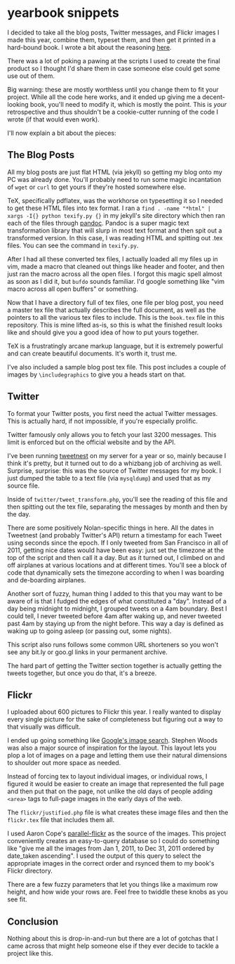 yearbook snippets
===================

I decided to take all the blog posts, Twitter messages, and Flickr images I made this year, combine them, typeset them, and then get it printed
in a hard-bound book. I wrote a bit about the reasoning [here](http://nolancaudill.com/2011/11/29/concrete-words/).

There was a lot of poking a pawing at the scripts I used to create the final product so I thought I'd share them in case someone else could get some use out of them.

Big warning: these are mostly worthless until you change them to fit your project. While all the code here works, and it ended up giving me a decent-looking book, you'll need to modify it, which is mostly the point. This is *your* retrospective and thus shouldn't be a cookie-cutter running of the code I wrote (if that would even work).

I'll now explain a bit about the pieces:

## The Blog Posts

All my blog posts are just flat HTML (via jekyll) so getting my blog onto my PC was already done. You'll probably need to run some magic incantation of `wget` or `curl` to get yours if they're hosted somewhere else.

TeX, specifically pdflatex, was the workhorse on typesetting it so I needed to get these HTML files into tex format. I ran a `find . -name "*html" | xargs -I{} python texify.py {}` in my jekyll's site directory which then ran each of the files through [pandoc](http://johnmacfarlane.net/pandoc/). Pandoc is a super magic text transformation library that will slurp in most text format and then spit out a transformed version. In this case, I was reading HTML and spitting out .tex files. You can see the command in `texify.py`.

After I had all these converted tex files, I actually loaded all my files up in vim, made a macro that cleaned out things like header and footer, and then just ran the macro across all the open files. I forgot this magic spell almost as soon as I did it, but `bufdo` sounds familiar. I'd google something like "vim macro across all open buffers" or something.

Now that I have a directory full of tex files, one file per blog post, you need a master tex file that actually describes the full document, as well as the pointers to all the various tex files to include. This is the `book.tex` file in this repository. This is mine lifted as-is, so this is what the finished result looks like and should give you a good idea of how to put yours together. 

TeX is a frustratingly arcane markup language, but it is extremely powerful and can create beautiful documents. It's worth it, trust me.

I've also included a sample blog post tex file. This post includes a couple of images by `\includegraphics` to give you a heads start on that.

## Twitter

To format your Twitter posts, you first need the actual Twitter messages. This is actually hard, if not impossible, if you're especially prolific.

Twitter famously only allows you to fetch your last 3200 messages. This limit is enforced but on the official website and by the API. 

I've been running [tweetnest](http://pongsocket.com/tweetnest/) on my server for a year or so, mainly because I think it's pretty, but it turned out to do a whizbang job of archiving as well. Surprise, surprise: this was the source of Twitter messages for my book. I just dumped the table to a text file (via `mysqldump`) and used that as my source file.

Inside of `twitter/tweet_transform.php`, you'll see the reading of this file and then spitting out the tex file, separating the messages by month and then by the day.

There are some positively Nolan-specific things in here. All the dates in Tweetnest (and probably Twitter's API) return a timestamp for each Tweet using seconds since the epoch. If I only tweeted from San Francisco in all of 2011, getting nice dates would have been easy: just set the timezone at the top of the script and then call it a day. But as it turned out, I climbed on and off airplanes at various locations and at different times. You'll see a block of code that dynamically sets the timezone according to when I was boarding and de-boarding airplanes.

Another sort of fuzzy, human thing I added to this that you may want to be aware of is that I fudged the edges of what constituted a "day". Instead of  a day being midnight to midnight, I grouped tweets on a 4am boundary. Best I could tell, I never tweeted before 4am after waking up, and never tweeted past 4am by staying up from the night before. This way a day is defined as waking up to going asleep (or passing out, some nights).

This script also runs follows some common URL shorteners so you won't see any bit.ly or goo.gl links in your permanent archive.

The hard part of getting the Twitter section together is actually getting the tweets together, but once you do that, it's a breeze.

## Flickr

I uploaded about 600 pictures to Flickr this year. I really wanted to display every single picture for the sake of completeness but figuring out a way to that visually was difficult.

I ended up going something like [Google's image search](http://images.google.com/search?q=kitten&hl=en&site=webhp&tbm=isch). Stephen Woods was also a major source of inspiration for the layout. This layout lets you plop a lot of images on a page and letting them use their natural dimensions to shoulder out more space as needed.

Instead of forcing tex to layout individual images, or individual rows, I figured it would be easier to create an image that represented the full page and then put that on the page, not unlike the old days of people adding `<area>` tags to full-page images in the early days of the web.

The `flickr/justified.php` file is what creates these image files and then the `flickr.tex` file that includes them all. 

I used Aaron Cope's [parallel-flickr](http://straup.github.com/parallel-flickr/) as the source of the images. This project conveniently creates an easy-to-query database so I could do something like "give me all the images from Jan 1, 2011, to Dec 31, 2011 ordered by date_taken ascending". I used the output of this query to select the appropriate images in the correct order and rsynced them to my book's Flickr directory.

There are a few fuzzy parameters that let you things like a maximum row height, and how wide your rows are. Feel free to twiddle these knobs as you see fit.

## Conclusion

Nothing about this is drop-in-and-run but there are a lot of gotchas that I came across that might help someone else if they ever decide to tackle a project like this.
